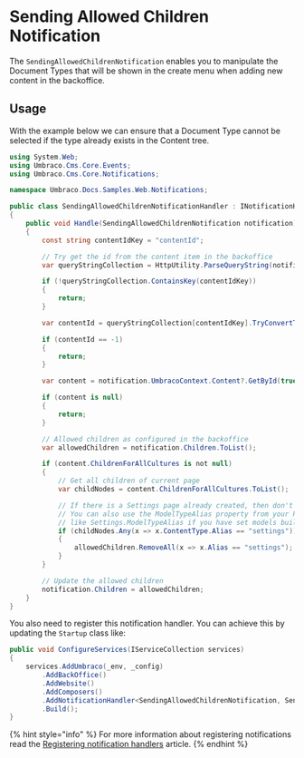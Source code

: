 # Sending Allowed Children Notification

The `SendingAllowedChildrenNotification` enables you to manipulate the Document Types that will be shown in the create menu when adding new content in the backoffice.

## Usage

With the example below we can ensure that a Document Type cannot be selected if the type already exists in the Content tree.

```csharp
using System.Web;
using Umbraco.Cms.Core.Events;
using Umbraco.Cms.Core.Notifications;

namespace Umbraco.Docs.Samples.Web.Notifications;

public class SendingAllowedChildrenNotificationHandler : INotificationHandler<SendingAllowedChildrenNotification>
{
    public void Handle(SendingAllowedChildrenNotification notification)
    {
        const string contentIdKey = "contentId";

        // Try get the id from the content item in the backoffice 
        var queryStringCollection = HttpUtility.ParseQueryString(notification.UmbracoContext.OriginalRequestUrl.Query);

        if (!queryStringCollection.ContainsKey(contentIdKey))
        {
            return;
        }

        var contentId = queryStringCollection[contentIdKey].TryConvertTo<int>().ResultOr(-1);

        if (contentId == -1)
        {
            return;
        }

        var content = notification.UmbracoContext.Content?.GetById(true, contentId);

        if (content is null)
        {
            return;
        }

        // Allowed children as configured in the backoffice
        var allowedChildren = notification.Children.ToList();

        if (content.ChildrenForAllCultures is not null)
        {
            // Get all children of current page
            var childNodes = content.ChildrenForAllCultures.ToList();

            // If there is a Settings page already created, then don't allow it anymore
            // You can also use the ModelTypeAlias property from your PublishedModel for comparison,
            // like Settings.ModelTypeAlias if you have set models builder to generate SourceCode models
            if (childNodes.Any(x => x.ContentType.Alias == "settings"))
            {
                allowedChildren.RemoveAll(x => x.Alias == "settings");
            }
        }

        // Update the allowed children
        notification.Children = allowedChildren;
    }
}
```

You also need to register this notification handler. You can achieve this by updating the `Startup` class like:

```csharp
public void ConfigureServices(IServiceCollection services)
{
    services.AddUmbraco(_env, _config)
        .AddBackOffice()             
        .AddWebsite()
        .AddComposers()
        .AddNotificationHandler<SendingAllowedChildrenNotification, SendingAllowedChildrenNotificationHandler>()
        .Build();
}
```

{% hint style="info" %}
For more information about registering notifications read the [Registering notification handlers](./) article.
{% endhint %}
